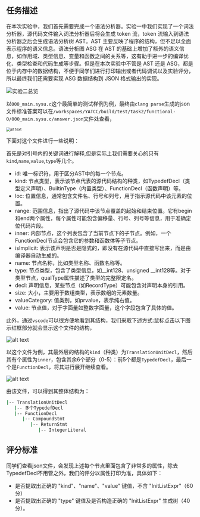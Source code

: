 ## 任务描述

在本次实验中，我们首先需要完成一个语法分析器。实验一中我们实现了一个词法分析器，源代码文件输入词法分析器后将会生成 token 流，token 流输入到语法分析器之后会生成语法分析树 AST。AST 主要反映了程序的结构，但不足以全面表示程序的语义信息。语法分析图 ASG 在 AST 的基础上增加了额外的语义信息，如作用域、类型信息、变量和函数之间的关系等，这有助于进一步的编译优化、类型检查和代码生成等步骤。但是在本次实验中不管是 AST 还是 ASG，都是位于内存中的数据结构，不便于同学们进行打印输出或者代码调试以及实验评分，所以最终我们还需要实现 ASG 数据结构到 JSON 格式输出的实现。

![实验二总览](../images/task2_antlr/lab2_overview.jpg)

以`000_main.sysu.c`这个最简单的测试样例为例，最终由`clang parse`生成的json文件标准答案可以在`/workspaces/YATCC/build/test/task2/functional-0/000_main.sysu.c/answer.json`文件处查看，

<img src="../images/bison/task2-answer.png" alt="alt text" style="zoom:67%;" />

下面对这个文件进行一些说明：

首先是对引号内的关键词进行解释,但是实际上我们需要关心的只有`kind`,`name`,`value`,`type`等几个。

- id: 唯一标识符，用于区分AST中的每一个节点。
- kind: 节点类型，表示该节点代表的源代码结构的种类，如TypedefDecl（类型定义声明）、BuiltinType（内置类型）、FunctionDecl（函数声明）等。
- loc: 位置信息，通常包含文件名、行号和列号，用于指示源代码中该元素的位置。
- range: 范围信息，指出了源代码中该节点覆盖的起始和结束位置。它有begin和end两个属性，每个属性可能包含偏移量、行号、列号等信息，用于准确定位代码片段。
- inner: 内部节点，这个列表包含了当前节点下的子节点。例如，一个FunctionDecl节点会包含它的参数和函数体等子节点。
- isImplicit: 表示该声明是否是隐式的，即没有在源代码中直接写出来，而是由编译器自动生成的。
- name: 节点名称，比如类型名称、函数名称等。
- type: 节点类型，包含了类型信息，如__int128、unsigned __int128等。对于类型节点，qualType属性描述了类型的完整限定名。
- decl: 声明信息，某些节点（如RecordType）可能包含对声明本身的引用。
- size: 大小，主要用于数组类型，表示数组的元素数量。
- valueCategory: 值类别，如prvalue，表示纯右值。
- value: 节点值，对于字面量如整数字面量，这个字段包含了具体的值。


此外，通过`vscode`可以很方便地看到其结构，我们采取下述方式:鼠标点击以下图示红框部分就会显示这个文件的结构，

![alt text](../images/bison/task2-json.png)

以这个文件为例，其最外层的结构的`kind`（种类）为`TranslationUnitDecl`，然后其有个属性为`inner`，包含其余6个部分（0-5）：前5个都是`TypedefDecl`，最后一个是`FunctionDecl`，将其进行展开继续查看。

![alt text](../images/bison/task2-answer-exam.png)

由该文件，可以得到其整体结构为：
```bash
|-- TranslationUnitDecl
   |-- 多个TypedefDecl
   |-- FunctionDecl
      |-- CompoundStmt
         |-- ReturnStmt
            |-- IntegerLiteral
```


## 评分标准
同学们查看json文件，会发现上述每个节点里面包含了非常多的属性，除去TypedefDecl不用管之外，我们的评分以属性打印为准，具体如下：
- 是否提取出正确的 "kind"、"name"、"value" 键值，不含 "InitListExpr"（60 分）
- 是否提取出正确的 "type" 键值及是否构造正确的 "InitListExpr" 生成树（40 分）。
